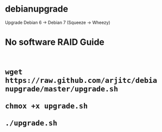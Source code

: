 debianupgrade
=============

Upgrade Debian 6 -> Debian 7 (Squeeze -> Wheezy)

No software RAID Guide 
======================
<h1> 
<code>
wget https://raw.github.com/arjitc/debianupgrade/master/upgrade.sh
</code>

<code>
chmox +x upgrade.sh
</code>

<code>
./upgrade.sh
</code>

